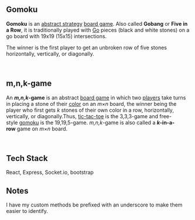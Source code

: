 ## Gomoku



**Gomoku** is an [abstract
strategy](https://en.wikipedia.org/wiki/Abstract_strategy) [board
game](https://en.wikipedia.org/wiki/Board_game). Also called **Gobang** or **Five
in a Row**, it is traditionally played with [Go](https://en.wikipedia.org/wiki/Go_(game)) pieces
(black and white stones) on a go board with 19x19 (15x15) intersections.

The winner is the first
player to get an unbroken row of five stones horizontally, vertically, or
diagonally.

 

## m,n,k-game

An **_m,n,k_-game** is an
abstract [board game](https://en.wikipedia.org/wiki/Board_game) in
which two [players](https://en.wikipedia.org/wiki/Player_(game)) take
turns in placing a stone of their [color](https://en.wikipedia.org/wiki/Color) on
an _m_×_n_ board, the winner being the player who first
gets _k_ stones of their own color in a row, horizontally,
vertically, or diagonally.Thus, [tic-tac-toe](https://en.wikipedia.org/wiki/Tic-tac-toe) is the 3,3,3-game and
free-style [gomoku](https://en.wikipedia.org/wiki/Gomoku) is the 19,19,5-game. _m,n,k_-game
is also called a **_k_-in-a-row** game on _m_×_n_ board.

 

## Tech Stack

React, Express, Socket.io, bootstrap

## Notes

I have my custom methods be prefixed with an underscore to make them easier to identify.
